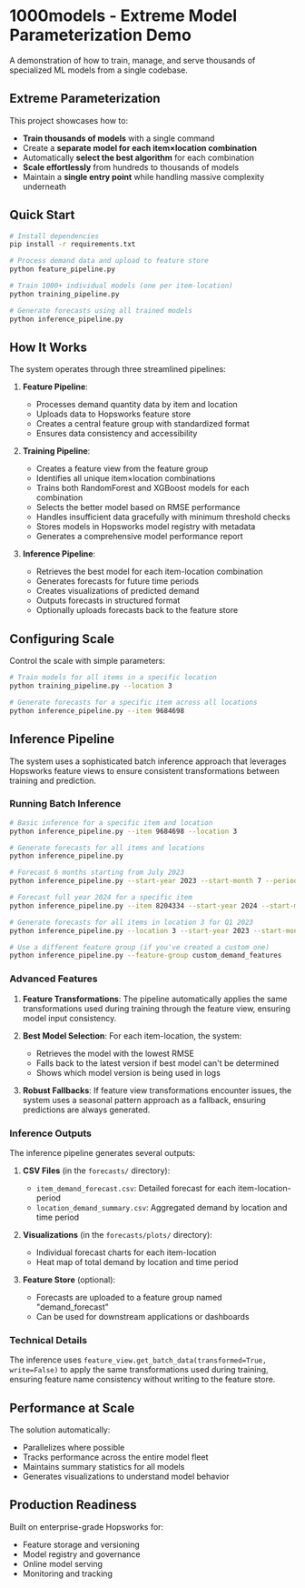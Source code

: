 # 1000models - Extreme Model Parameterization Demo

A demonstration of how to train, manage, and serve thousands of specialized ML models from a single codebase.

## Extreme Parameterization

This project showcases how to:

- **Train thousands of models** with a single command
- Create a **separate model for each item×location combination**
- Automatically **select the best algorithm** for each combination
- **Scale effortlessly** from hundreds to thousands of models
- Maintain a **single entry point** while handling massive complexity underneath

## Quick Start

```bash
# Install dependencies
pip install -r requirements.txt

# Process demand data and upload to feature store
python feature_pipeline.py

# Train 1000+ individual models (one per item-location)
python training_pipeline.py

# Generate forecasts using all trained models
python inference_pipeline.py
```

## How It Works

The system operates through three streamlined pipelines:

1. **Feature Pipeline**: 
   - Processes demand quantity data by item and location
   - Uploads data to Hopsworks feature store
   - Creates a central feature group with standardized format
   - Ensures data consistency and accessibility

2. **Training Pipeline**: 
   - Creates a feature view from the feature group
   - Identifies all unique item×location combinations
   - Trains both RandomForest and XGBoost models for each combination
   - Selects the better model based on RMSE performance
   - Handles insufficient data gracefully with minimum threshold checks
   - Stores models in Hopsworks model registry with metadata
   - Generates a comprehensive model performance report

3. **Inference Pipeline**: 
   - Retrieves the best model for each item-location combination
   - Generates forecasts for future time periods
   - Creates visualizations of predicted demand
   - Outputs forecasts in structured format
   - Optionally uploads forecasts back to the feature store

## Configuring Scale

Control the scale with simple parameters:

```bash
# Train models for all items in a specific location
python training_pipeline.py --location 3

# Generate forecasts for a specific item across all locations
python inference_pipeline.py --item 9684698
```

## Inference Pipeline

The system uses a sophisticated batch inference approach that leverages Hopsworks feature views to ensure consistent transformations between training and prediction.

### Running Batch Inference

```bash
# Basic inference for a specific item and location 
python inference_pipeline.py --item 9684698 --location 3

# Generate forecasts for all items and locations
python inference_pipeline.py

# Forecast 6 months starting from July 2023
python inference_pipeline.py --start-year 2023 --start-month 7 --periods 6

# Forecast full year 2024 for a specific item
python inference_pipeline.py --item 8204334 --start-year 2024 --start-month 1 --periods 12

# Generate forecasts for all items in location 3 for Q1 2023
python inference_pipeline.py --location 3 --start-year 2023 --start-month 1 --periods 3

# Use a different feature group (if you've created a custom one)
python inference_pipeline.py --feature-group custom_demand_features
```

### Advanced Features

1. **Feature Transformations**: The pipeline automatically applies the same transformations used during training through the feature view, ensuring model input consistency.

2. **Best Model Selection**: For each item-location, the system:
   - Retrieves the model with the lowest RMSE 
   - Falls back to the latest version if best model can't be determined
   - Shows which model version is being used in logs

3. **Robust Fallbacks**: If feature view transformations encounter issues, the system uses a seasonal pattern approach as a fallback, ensuring predictions are always generated.

### Inference Outputs

The inference pipeline generates several outputs:

1. **CSV Files** (in the `forecasts/` directory):
   - `item_demand_forecast.csv`: Detailed forecast for each item-location-period
   - `location_demand_summary.csv`: Aggregated demand by location and time period

2. **Visualizations** (in the `forecasts/plots/` directory):
   - Individual forecast charts for each item-location
   - Heat map of total demand by location and time period

3. **Feature Store** (optional):
   - Forecasts are uploaded to a feature group named "demand_forecast"
   - Can be used for downstream applications or dashboards

### Technical Details

The inference uses `feature_view.get_batch_data(transformed=True, write=False)` to apply the same transformations used during training, ensuring feature name consistency without writing to the feature store.

## Performance at Scale

The solution automatically:
- Parallelizes where possible
- Tracks performance across the entire model fleet
- Maintains summary statistics for all models
- Generates visualizations to understand model behavior

## Production Readiness

Built on enterprise-grade Hopsworks for:
- Feature storage and versioning
- Model registry and governance
- Online model serving
- Monitoring and tracking